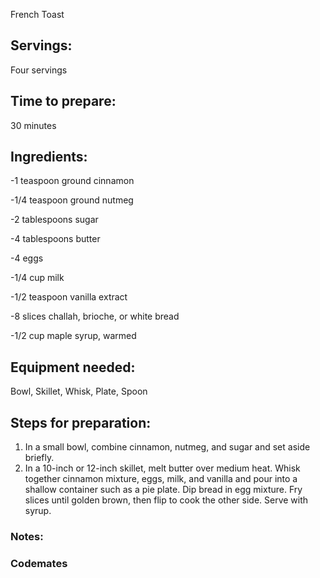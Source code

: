 French Toast

## Servings: 
Four servings
## Time to prepare: 
30 minutes

## Ingredients:
-1 teaspoon ground cinnamon

-1/4 teaspoon ground nutmeg

-2 tablespoons sugar

-4 tablespoons butter

-4 eggs

-1/4 cup milk

-1/2 teaspoon vanilla extract

-8 slices challah, brioche, or white bread

-1/2 cup maple syrup, warmed

## Equipment needed:
Bowl, Skillet, Whisk, Plate, Spoon

## Steps for preparation:

1. In a small bowl, combine cinnamon, nutmeg, and sugar and set aside briefly. 
2. In a 10-inch or 12-inch skillet, melt butter over medium heat. Whisk together cinnamon mixture, eggs, milk, and vanilla and pour into a shallow container such as a pie plate. Dip bread in egg mixture. Fry slices until golden brown, then flip to cook the other side. Serve with syrup.

### Notes:



### Codemates #
